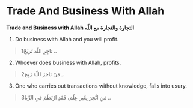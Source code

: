 Trade And Business With Allah
=============================

**Trade and Business with Allah التجارة والتجارة مع اللّه**

1. Do business with Allah and you will profit.

> 1ـ تاجِرِ اللّهَ تَربَحْ.

2. Whoever does business with Allah, profits.

> 2ـ مَنْ تاجَرَ اللّهَ رَبِحَ.

3. One who carries out transactions without knowledge, falls into usury.

> 3ـ مَنِ اتَّجرَ بِغَيرِ عِلْم، فَقَدِ ارْتَطَمَ فيِ الرِّبا.


